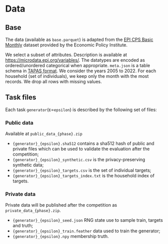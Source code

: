 # Data

## Base

The data (available as `base.parquet`) is adapted from the [EPI CPS Basic Monthly](https://microdata.epi.org) dataset provided by the Economic Policy Institute.

We select a subset of attributes. Description is available at https://microdata.epi.org/variables/. 
The datatypes are encoded as ordered/unordered categorical when appropriate.
`meta.json` is a table schema in [TAPAS format](https://privacy-sdg-toolbox.readthedocs.io/en/latest/dataset-schema.html#json-format).
We consider the years 2005 to 2022. 
For each household (set of individuals), we keep only the month with the most records.
We drop all rows with missing values.

## Task files

Each task `generator`(ε=`epsilon`) is described by the following set of files:

### Public data

Available at `public_data_{phase}.zip`

- `{generator}_{epsilon}.sha512` contains a sha512 hash of public and private files which can be used to validate the evaluation after the competition; 
- `{generator}_{epsilon}_synthetic.csv` is the privacy-preserving synthetic data;
- `{generator}_{epsilon}_targets.csv` is the set of individual targets;
- `{generator}_{epsilon}_targets_index.txt` is the household index of targets.

### Private data

Private data will be published after the competition as `private_data_{phase}.zip`.

- `{generator}_{epsilon}_seed.json` RNG state use to sample train, targets and truth;
- `{generator}_{epsilon}_train.feather` data used to train the generator;
- `{generator}_{epsilon}.npy` membership truth.
